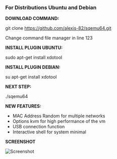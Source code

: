 
### For Distributions Ubuntu and Debian

**DOWNLOAD COMMAND:** 

git clone https://github.com/alexis-82/sqemu64.git

Change command file manager in line 123

**INSTALL PLUGIN UBUNTU:**

sudo apt-get install xdotool

**INSTALL PLUGIN DEBIAN:**

su apt-get install xdotool

**NEXT STEP:** 

./sqemu64

**NEW FEATURES:**
- MAC Address Random for multiple networks
- Options kvm for high performance of the vm
- USB connection function
- Interactive shell for system minimal

**SCREENSHOT**

![Screenshot](http://funkyimg.com/i/UPy3.png)


